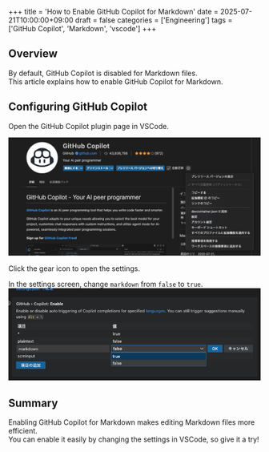 +++
title = 'How to Enable GitHub Copilot for Markdown'
date = 2025-07-21T10:00:00+09:00
draft = false
categories = ['Engineering']
tags = ['GitHub Copilot', 'Markdown', 'vscode']
+++

## Overview
By default, GitHub Copilot is disabled for Markdown files.  
This article explains how to enable GitHub Copilot for Markdown.

## Configuring GitHub Copilot
Open the GitHub Copilot plugin page in VSCode.

![Copilot Settings Screen](image.png)

Click the gear icon to open the settings.

In the settings screen, change `markdown` from `false` to `true`.  
![Enable Markdown Screen](image-1.png)

## Summary
Enabling GitHub Copilot for Markdown makes editing Markdown files more efficient.  
You can enable it easily by changing the settings in VSCode, so give it a try!
